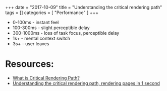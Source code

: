 +++
date = "2017-10-09"
title = "Understanding the critical rendering path"
tags = []
categories = [
    "Performance"
]
+++

* 0-100ms - instant feel
* 100-300ms - slight perceptible delay
* 300-1000ms - loss of task focus, perceptible delay
* 1s+ - mental context switch
* 3s+ - user leaves

<!--more-->

# Resources:

* [What is Critical Rendering Path?](https://blog.stackpath.com/glossary/critical-rendering-path)
* [Understanding the critical rendering path, rendering pages in 1 second](https://medium.com/@luisvieira_gmr/understanding-the-critical-rendering-path-rendering-pages-in-1-second-735c6e45b47a)